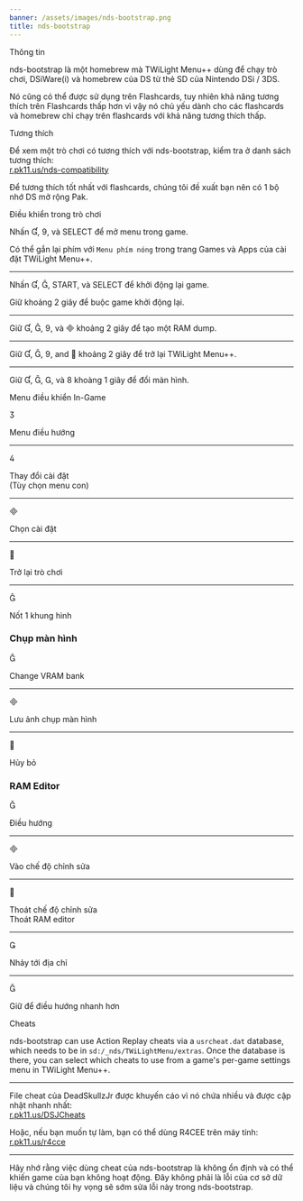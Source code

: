 ```yaml
---
banner: /assets/images/nds-bootstrap.png
title: nds-bootstrap
---
```


<div id="about" class="section-title">Thông tin</div>
<div class="section-body">
    <p>
        nds-bootstrap là một homebrew mà TWiLight Menu++ dùng để chạy trò chơi, DSiWare(i) và homebrew của DS từ thẻ SD của Nintendo DSi / 3DS.
    </p>
    <p>
        Nó cũng có thể được sử dụng trên Flashcards, tuy nhiên khả năng tương thích trên Flashcards thấp hơn vì vậy nó chủ yếu dành cho các flashcards và homebrew chỉ chạy trên flashcards với khả năng tương thích thấp.
    </p>
</div>

<div id="compatibility" class="section-title">Tương thích</div>
<div class="section-body">
    <p>
        Để xem một trò chơi có tương thích với nds-bootstrap, kiểm tra ở danh sách tương thích:<br><a href="https://r.pk11.us/nds-compatibility">r.pk11.us/nds-compatibility</a>
    </p>
    <p>
        Để tương thích tốt nhất với flashcards, chúng tôi đề xuất bạn nên có 1 bộ nhớ DS mở rộng Pak.
    </p>
</div>

<div id="controls" class="section-title">Điều khiển trong trò chơi</div>
<div class="section-body">
    <p>
        Nhấn &#xE004;, &#xE07A;, và SELECT để mở menu trong game.
    </p>
    <p>
        Có thể gắn lại phím với <code>Menu phím nóng</code> trong trang Games và Apps của cài đặt TWiLight Menu++.
    </p>
    <hr>
    <p>
        Nhấn &#xE004;, &#xE005;, START, và SELECT để khởi động lại game.
    </p>
    <p>
        Giữ khoảng 2 giây để buộc game khởi động lại.
    </p>
    <hr>
    <p>
        Giữ &#xE004;, &#xE005;, &#xE07A;, và &#xE000; khoảng 2 giây để tạo một RAM dump.
    </p>
    <hr>
    <p>
        Giữ &#xE004;, &#xE005;, &#xE07A;, and &#xE001; khoảng 2 giây để trở lại TWiLight Menu++.
    </p>
    <hr>
    <p>
        Giữ &#xE004;, &#xE005;, &#xE002;, và &#xE079; khoàng 1 giây để đổi màn hình.
    </p>
</div>

<div id="menu-controls" class="section-title">Menu điều khiển In-Game</div>
<div class="section-body">
    <div class="button-action-group">
        <p class="button-action button">&#xE07D;</p>
        <p class="button-action-text">Menu điều hướng</p>
    </div>
    <hr>
    <div class="button-action-group">
        <p class="button-action button">&#xE07E;</p>
        <p class="button-action-text">Thay đổi cài đặt<br>(Tùy chọn menu con)</p>
    </div>
    <hr>
    <div class="button-action-group">
        <p class="button-action button">&#xE000;</p>
        <p class="button-action-text">Chọn cài đặt</p>
    </div>
    <hr>
    <div class="button-action-group">
        <p class="button-action button">&#xE001;</p>
        <p class="button-action-text">Trở lại trò chơi</p>
    </div>
    <hr>
    <div class="button-action-group">
        <p class="button-action button">&#xE005;</p>
        <p class="button-action-text">Nốt 1 khung hình</p>
    </div>
    <h3>Chụp màn hình</h3>
    <div class="button-action-group">
        <p class="button-action button">&#xE006;</p>
        <p class="button-action-text">Change VRAM bank</p>
    </div>
    <hr>
    <div class="button-action-group">
        <p class="button-action button">&#xE000;</p>
        <p class="button-action-text">Lưu ảnh chụp màn hình</p>
    </div>
    <hr>
    <div class="button-action-group">
        <p class="button-action button">&#xE001;</p>
        <p class="button-action-text">Hủy bỏ</p>
    </div>
    <h3>RAM Editor</h3>
    <div class="button-action-group">
        <p class="button-action button">&#xE006;</p>
        <p class="button-action-text">Điều hướng</p>
    </div>
    <hr>
    <div class="button-action-group">
        <p class="button-action button">&#xE000;</p>
        <p class="button-action-text">Vào chế độ chỉnh sửa</p>
    </div>
    <hr>
    <div class="button-action-group">
        <p class="button-action button">&#xE001;</p>
        <p class="button-action-text">Thoát chế độ chỉnh sửa<br>Thoát RAM editor</p>
    </div>
    <hr>
    <div class="button-action-group">
        <p class="button-action button">&#xE003;</p>
        <p class="button-action-text">Nhảy tới địa chỉ</p>
    </div>
    <hr>
    <div class="button-action-group">
        <p class="button-action button">&#xE005;</p>
        <p class="button-action-text">Giữ để điều hướng nhanh hơn</p>
    </div>
</div>

<div id="cheats" class="section-title">Cheats</div>
<div class="section-body">
    <p>
        nds-bootstrap can use Action Replay cheats via a <code>usrcheat.dat</code> database, which needs to be in <code>sd:/_nds/TWiLightMenu/extras</code>. Once the database is there, you can select which cheats to use from a game's per-game settings menu in TWiLight Menu++.
    </p>
    <hr>
    <p>
        File cheat của DeadSkullzJr được khuyến cáo vì nó chứa nhiều và được cập nhật nhanh nhất:<br><a href="https://r.pk11.us/DSJCheats">r.pk11.us/DSJCheats</a>
    </p>
    <p>
        Hoặc, nếu bạn muốn tự làm, bạn có thể dùng R4CEE trên máy tính:<br><a href="https://r.pk11.us/r4cce">r.pk11.us/r4cce</a>
    </p>
    <hr>
    <p>
        Hãy nhớ rằng việc dùng cheat của nds-bootstrap là không ổn định và có thể khiến game của bạn không hoạt động. Đây không phải là lỗi của cơ sở dữ liệu và chúng tôi hy vọng sẽ sớm sửa lỗi này trong nds-bootstrap.
    </p>
</div>

